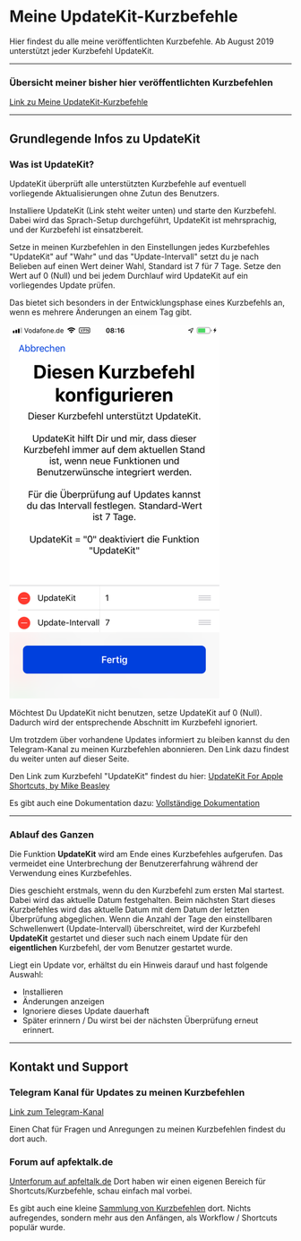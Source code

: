 # Meine UpdateKit-Kurzbefehle

Hier findest du alle meine veröffentlichten Kurzbefehle. Ab August 2019 unterstützt jeder Kurzbefehl UpdateKit.

---
### Übersicht meiner bisher hier veröffentlichten Kurzbefehlen

[Link zu Meine UpdateKit-Kurzbefehle](https://github.com/P8DFxKfyJB/MeinUpdatKit/tree/master/Meine-UpdateKit-Kurzbefehle#meine-updatekit-kurzbefehle)

---
## Grundlegende Infos zu UpdateKit

### Was ist UpdateKit?

UpdateKit überprüft alle unterstützten Kurzbefehle auf eventuell vorliegende Aktualisierungen ohne Zutun des Benutzers.

Installiere UpdateKit (Link steht weiter unten) und starte den Kurzbefehl. Dabei wird das Sprach-Setup durchgeführt, UpdateKit ist mehrsprachig, und der Kurzbefehl ist einsatzbereit.

Setze in meinen Kurzbefehlen in den Einstellungen jedes Kurzbefehles "UpdateKit" auf  "Wahr" und das "Update-Intervall" setzt du je nach Belieben auf einen Wert deiner Wahl, Standard ist 7 für 7 Tage. Setze den Wert auf 0 (Null) und bei jedem Durchlauf wird UpdateKit auf ein vorliegendes Update prüfen.

Das bietet sich besonders in der Entwicklungsphase eines Kurzbefehls an, wenn es mehrere Änderungen an einem Tag gibt.

![UpdateKit Setup](images/UpdateKit-Setup.png)

Möchtest Du UpdateKit nicht benutzen, setze UpdateKit auf 0 (Null). Dadurch wird der entsprechende Abschnitt im Kurzbefehl ignoriert.

Um trotzdem über vorhandene Updates informiert zu bleiben kannst du den Telegram-Kanal zu meinen Kurzbefehlen abonnieren. Den Link dazu findest du weiter unten auf dieser Seite.

Den Link zum Kurzbefehl "UpdateKit" findest du hier: [UpdateKit For Apple Shortcuts, by Mike Beasley](https://www.mikebeas.com/updatekit/)

Es gibt auch eine Dokumentation dazu: [Vollständige Dokumentation](https://www.mikebeas.com/updatekit/docs/)

---
### Ablauf des Ganzen

Die Funktion **UpdateKit** wird am Ende eines Kurzbefehles aufgerufen. Das vermeidet eine Unterbrechung der Benutzererfahrung während der Verwendung eines Kurzbefehles.

Dies geschieht erstmals, wenn du den Kurzbefehl zum ersten Mal startest. Dabei wird das aktuelle Datum festgehalten. Beim nächsten Start dieses Kurzbefehles wird das aktuelle Datum mit dem Datum der letzten Überprüfung abgeglichen. Wenn die Anzahl der Tage den einstellbaren Schwellenwert (Update-Intervall) überschreitet, wird der Kurzbefehl **UpdateKit** gestartet und dieser such nach einem Update für den **eigentlichen** Kurzbefehl, der vom Benutzer gestartet wurde.

Liegt ein Update vor, erhältst du ein Hinweis darauf und hast folgende Auswahl:

+ Installieren
+ Änderungen anzeigen
+ Ignoriere dieses Update dauerhaft
+ Später erinnern / Du wirst bei der nächsten Überprüfung erneut erinnert.

---
## Kontakt und Support

### Telegram Kanal für Updates zu meinen Kurzbefehlen

[Link zum Telegram-Kanal](https://t.me/SC_Updates_Gwadro)

Einen Chat für Fragen und Anregungen zu meinen Kurzbefehlen findest du dort auch.

### Forum auf apfektalk.de

[Unterforum auf apfeltalk.de](https://www.apfeltalk.de/community/threads/apple-kurzbefehle-hilfe-anleitungen-kfka.533890/) Dort haben wir einen eigenen Bereich für Shortcuts/Kurzbefehle, schau einfach mal vorbei.

Es gibt auch eine kleine [Sammlung von Kurzbefehlen](https://www.apfeltalk.de/community/threads/sammlung-nuetzlicher-kurzbefehle.534621/) dort. Nichts aufregendes, sondern mehr aus den Anfängen, als Workflow / Shortcuts populär wurde.

